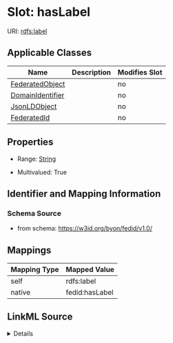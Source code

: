 

# Slot: hasLabel

URI: [rdfs:label](http://www.w3.org/2000/01/rdf-schema#label)



<!-- no inheritance hierarchy -->





## Applicable Classes

| Name | Description | Modifies Slot |
| --- | --- | --- |
| [FederatedObject](FederatedObject.md) |  |  no  |
| [DomainIdentifier](DomainIdentifier.md) |  |  no  |
| [JsonLDObject](JsonLDObject.md) |  |  no  |
| [FederatedId](FederatedId.md) |  |  no  |







## Properties

* Range: [String](String.md)

* Multivalued: True





## Identifier and Mapping Information







### Schema Source


* from schema: https://w3id.org/byon/fedid/v1.0/




## Mappings

| Mapping Type | Mapped Value |
| ---  | ---  |
| self | rdfs:label |
| native | fedid:hasLabel |




## LinkML Source

<details>
```yaml
name: hasLabel
from_schema: https://w3id.org/byon/fedid/v1.0/
rank: 1000
slot_uri: rdfs:label
alias: hasLabel
domain_of:
- JsonLDObject
range: string
multivalued: true

```
</details>